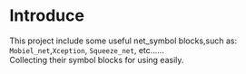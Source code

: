 # Introduce
This project include some useful net_symbol blocks,such as:   `Mobiel_net`,`Xception`, `Squeeze_net`,  etc......   
 Collecting their symbol blocks for using easily.